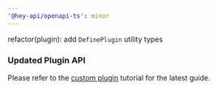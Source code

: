 ```yaml
---
'@hey-api/openapi-ts': minor
---
```


refactor(plugin): add `DefinePlugin` utility types

### Updated Plugin API

Please refer to the [custom plugin](https://heyapi.dev/openapi-ts/plugins/custom) tutorial for the latest guide.
